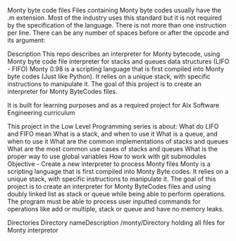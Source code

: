Monty byte code files
Files containing Monty byte codes usually have the .m extension. Most of the industry uses this standard but it is not required by the specification of the language. There is not more than one instruction per line. There can be any number of spaces before or after the opcode and its argument:

Description
This repo describes an interpreter for Monty bytecode, using Monty byte code file interpreter for stacks and queues data structures (LIFO - FIFO) Monty 0.98 is a scripting language that is first compiled into Monty byte codes (Just like Python). It relies on a unique stack, with specific instructions to manipulate it. The goal of this project is to create an interpreter for Monty ByteCodes files.

It is built for learning purposes and as a required project for Alx Software Engineering curriculum

This project in the Low Level Programming series is about:
What do LIFO and FIFO mean
What is a stack, and when to use it
What is a queue, and when to use it
What are the common implementations of stacks and queues
What are the most common use cases of stacks and queues
What is the proper way to use global variables
How to work with git submodules
Objective - Create a new interpreter to process Monty files
Monty is a scripting language that is first compiled into Monty Byte codes. It relies on a unique stack, with specific instructions to manipulate it. The goal of this project is to create an interpreter for Monty ByteCodes files and using doubly linked list as stack or queue while being able to perform operations. The program must be able to process user inputted commands for operations like add or multiple, stack or queue and have no memory leaks.

Directories
Directory nameDescription
/monty/Directory holding all files for Monty interpretor
